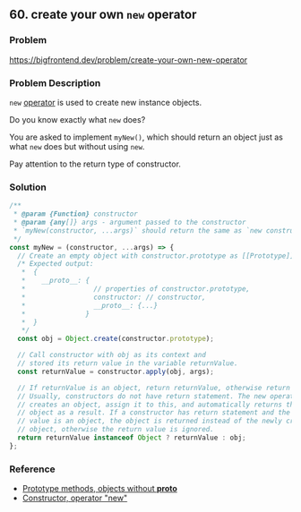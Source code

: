 ## 60. create your own `new` operator

### Problem

https://bigfrontend.dev/problem/create-your-own-new-operator

### Problem Description

`new` [operator](https://developer.mozilla.org/en-US/docs/Web/JavaScript/Reference/Operators/new) is used to create new instance objects.

Do you know exactly what `new` does?

You are asked to implement `myNew()`, which should return an object just as what `new` does but without using `new`.

Pay attention to the return type of constructor.

### Solution

```js
/**
 * @param {Function} constructor
 * @param {any[]} args - argument passed to the constructor
 * `myNew(constructor, ...args)` should return the same as `new constructor(...args)`
 */
const myNew = (constructor, ...args) => {
  // Create an empty object with constructor.prototype as [[Prototype]].
  /* Expected output:
   *  {
   *    __proto__: {
   *                 // properties of constructor.prototype,
   *                 constructor: // constructor,
   *                 __proto__: {...}
   *               }
   *  }
   */
  const obj = Object.create(constructor.prototype);

  // Call constructor with obj as its context and
  // stored its return value in the variable returnValue.
  const returnValue = constructor.apply(obj, args);

  // If returnValue is an object, return returnValue, otherwise return obj.
  // Usually, constructors do not have return statement. The new operator
  // creates an object, assign it to this, and automatically returns that
  // object as a result. If a constructor has return statement and the return
  // value is an object, the object is returned instead of the newly created
  // object, otherwise the return value is ignored.
  return returnValue instanceof Object ? returnValue : obj;
};
```

### Reference

- [Prototype methods, objects without **proto**](https://javascript.info/prototype-methods)
- [Constructor, operator "new"](https://javascript.info/constructor-new)
